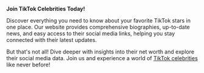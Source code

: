 **Join TikTok Celebrities Today!**  

Discover everything you need to know about your favorite TikTok stars in one place. Our website provides comprehensive biographies, up-to-date news, and easy access to their social media links, helping you stay connected with their latest updates.  

But that's not all! Dive deeper with insights into their net worth and explore their social media data. Join us and experience a world of [TikTok celebrities](https://tiktokcelebrities.com/) like never before!  
